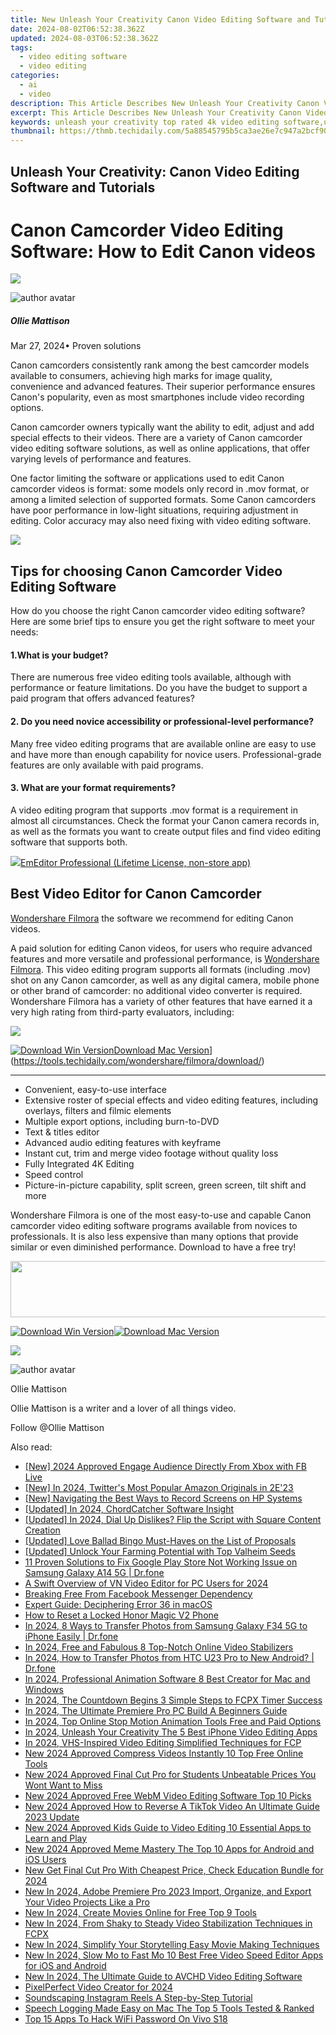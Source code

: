 ```yaml
---
title: New Unleash Your Creativity Canon Video Editing Software and Tutorials
date: 2024-08-02T06:52:38.362Z
updated: 2024-08-03T06:52:38.362Z
tags: 
  - video editing software
  - video editing
categories: 
  - ai
  - video
description: This Article Describes New Unleash Your Creativity Canon Video Editing Software and Tutorials
excerpt: This Article Describes New Unleash Your Creativity Canon Video Editing Software and Tutorials
keywords: unleash your creativity top rated 4k video editing software,unleash your creativity the top 5 avchd video editing software,unleash your creativity canon video editing software and tutorials,unleash your creativity free game video editing software,unleash your creativity top 4k video editing software,unleash your creativity top free 4k video editing software,unleash your creativity top mts video editing software 2023
thumbnail: https://thmb.techidaily.com/5a88545795b5ca3ae26e7c947a2bcf90d0830b425a670680d043fc15ab445500.jpg
---
```


## Unleash Your Creativity: Canon Video Editing Software and Tutorials

# Canon Camcorder Video Editing Software: How to Edit Canon videos

<!-- affiliate ads begin -->
<a href="https://secure.2checkout.com/order/checkout.php?PRODS=3851655&QTY=1&AFFILIATE=108875&CART=1"><img src="http://www.aiseesoft.com/avangate/30p/banner.jpg" border="0"></a>
<!-- affiliate ads end -->
![author avatar](https://images.wondershare.com/filmora/article-images/ollie-mattison.jpg)

##### Ollie Mattison

 Mar 27, 2024• Proven solutions

Canon camcorders consistently rank among the best camcorder models available to consumers, achieving high marks for image quality, convenience and advanced features. Their superior performance ensures Canon's popularity, even as most smartphones include video recording options.

Canon camcorder owners typically want the ability to edit, adjust and add special effects to their videos. There are a variety of Canon camcorder video editing software solutions, as well as online applications, that offer varying levels of performance and features.

One factor limiting the software or applications used to edit Canon camcorder videos is format: some models only record in .mov format, or among a limited selection of supported formats. Some Canon camcorders have poor performance in low-light situations, requiring adjustment in editing. Color accuracy may also need fixing with video editing software.

<!-- affiliate ads begin -->
<a href="https://shop.mondly.com/affiliate.php?ACCOUNT=ATISTUDI&AFFILIATE=108875&PATH=https%3A%2F%2Fwww.mondly.com%3FAFFILIATE%3D108875%26RESOURCE%3D%2BBusiness%2B970x90%2B"><img src="https://secure.avangate.com/images/merchant/69c418c33ec2e1a4267fa9bb77fa1428/business-970x90.gif" border="0"></a>
<!-- affiliate ads end -->
## Tips for choosing Canon Camcorder Video Editing Software

How do you choose the right Canon camcorder video editing software? Here are some brief tips to ensure you get the right software to meet your needs:

#### 1.What is your budget?

There are numerous free video editing tools available, although with performance or feature limitations. Do you have the budget to support a paid program that offers advanced features?

#### 2\. Do you need novice accessibility or professional-level performance?

Many free video editing programs that are available online are easy to use and have more than enough capability for novice users. Professional-grade features are only available with paid programs.

#### 3\. What are your format requirements?

A video editing program that supports .mov format is a requirement in almost all circumstances. Check the format your Canon camera records in, as well as the formats you want to create output files and find video editing software that supports both.

<!-- affiliate ads begin -->
<a href="https://shop.emeditor.com/order/checkout.php?PRODS=4631722&QTY=1&AFFILIATE=108875&CART=1"><img src="https://www.emeditor.com/wp-content/uploads/2023/05/frontpage2-2048x588.webp" border="0">EmEditor Professional (Lifetime License, non-store app)</a>
<!-- affiliate ads end -->
## Best Video Editor for Canon Camcorder

[Wondershare Filmora](https://tools.techidaily.com/wondershare/filmora/download/) the software we recommend for editing Canon videos.

A paid solution for editing Canon videos, for users who require advanced features and more versatile and professional performance, is [Wondershare Filmora](https://tools.techidaily.com/wondershare/filmora/download/). This video editing program supports all formats (including .mov) shot on any Canon camcorder, as well as any digital camera, mobile phone or other brand of camcorder: no additional video converter is required. Wondershare Filmora has a variety of other features that have earned it a very high rating from third-party evaluators, including:

<!-- affiliate ads begin -->
<a href="https://shop.mondly.com/affiliate.php?ACCOUNT=ATISTUDI&AFFILIATE=108875&PATH=https%3A%2F%2Fwww.mondly.com%3FAFFILIATE%3D108875%26RESOURCE%3D%2BEducational%2B970x90%2B"><img src="https://secure.avangate.com/images/merchant/69c418c33ec2e1a4267fa9bb77fa1428/educational-970x90.gif" border="0"></a>
<!-- affiliate ads end -->
[![Download Win Version](https://images.wondershare.com/filmora/guide/download-btn-win.jpg)](https://tools.techidaily.com/wondershare/filmora/download/)[Download Mac Version](https://images.wondershare.com/filmora/guide/download-btn-mac.jpg)](https://tools.techidaily.com/wondershare/filmora/download/)

---

* Convenient, easy-to-use interface
* Extensive roster of special effects and video editing features, including overlays, filters and filmic elements
* Multiple export options, including burn-to-DVD
* Text & titles editor
* Advanced audio editing features with keyframe
* Instant cut, trim and merge video footage without quality loss
* Fully Integrated 4K Editing
* Speed control
* Picture-in-picture capability, split screen, green screen, tilt shift and more

Wondershare Filmora is one of the most easy-to-use and capable Canon camcorder video editing software programs available from novices to professionals. It is also less expensive than many options that provide similar or even diminished performance. Download to have a free try!

<!-- affiliate ads begin -->
<a href="https://united.elfm.net/c/5597632/517826/4704" target="_top" id="517826"><img src="//a.impactradius-go.com/display-ad/4704-517826" border="0" alt="" width="728" height="90"/></a><img height="0" width="0" src="https://united.elfm.net/i/5597632/517826/4704" style="position:absolute;visibility:hidden;" border="0" />
<!-- affiliate ads end -->
[![Download Win Version](https://images.wondershare.com/filmora/guide/download-btn-win.jpg)](https://tools.techidaily.com/wondershare/filmora/download/)[![Download Mac Version](https://images.wondershare.com/filmora/guide/download-btn-mac.jpg)](https://tools.techidaily.com/wondershare/filmora/download/)

<!-- affiliate ads begin -->
<a href="https://secure.2checkout.com/order/checkout.php?PRODS=4621764&QTY=1&AFFILIATE=108875&CART=1"><img src="https://www.x-mirage.com/x-mirage/img/page-home.jpg" border="0"></a>
<!-- affiliate ads end -->
![author avatar](https://images.wondershare.com/filmora/article-images/ollie-mattison.jpg)

Ollie Mattison

Ollie Mattison is a writer and a lover of all things video.

Follow @Ollie Mattison

<span class="atpl-alsoreadstyle">Also read:</span>
<div><ul>
<li><a href="https://facebook-video-recording.techidaily.com/new-2024-approved-engage-audience-directly-from-xbox-with-fb-live/"><u>[New] 2024 Approved  Engage Audience Directly From Xbox with FB Live</u></a></li>
<li><a href="https://twitter-videos.techidaily.com/new-in-2024-twitters-most-popular-amazon-originals-in-2e23/"><u>[New] In 2024, Twitter's Most Popular Amazon Originals in 2E'23</u></a></li>
<li><a href="https://visual-screen-recording.techidaily.com/new-navigating-the-best-ways-to-record-screens-on-hp-systems/"><u>[New] Navigating the Best Ways to Record Screens on HP Systems</u></a></li>
<li><a href="https://screen-sharing-recording.techidaily.com/updated-in-2024-chordcatcher-software-insight/"><u>[Updated] In 2024, ChordCatcher Software Insight</u></a></li>
<li><a href="https://facebook-video-content.techidaily.com/updated-in-2024-dial-up-dislikes-flip-the-script-with-square-content-creation/"><u>[Updated] In 2024, Dial Up Dislikes? Flip the Script with Square Content Creation</u></a></li>
<li><a href="https://article-posts.techidaily.com/updated-love-ballad-bingo-must-haves-on-the-list-of-proposals/"><u>[Updated] Love Ballad Bingo  Must-Haves on the List of Proposals</u></a></li>
<li><a href="https://on-screen-recording.techidaily.com/updated-unlock-your-farming-potential-with-top-valheim-seeds/"><u>[Updated] Unlock Your Farming Potential with Top Valheim Seeds</u></a></li>
<li><a href="https://howto.techidaily.com/11-proven-solutions-to-fix-google-play-store-not-working-issue-on-samsung-galaxy-a14-5g-drfone-by-drfone-fix-android-problems-fix-android-problems/"><u>11 Proven Solutions to Fix Google Play Store Not Working Issue on Samsung Galaxy A14 5G | Dr.fone</u></a></li>
<li><a href="https://ai-vdieo-software.techidaily.com/a-swift-overview-of-vn-video-editor-for-pc-users-for-2024/"><u>A Swift Overview of VN Video Editor for PC Users for 2024</u></a></li>
<li><a href="https://facebook.techidaily.com/breaking-free-from-facebook-messenger-dependency/"><u>Breaking Free From Facebook Messenger Dependency</u></a></li>
<li><a href="https://data-wizards.techidaily.com/expert-guide-deciphering-error-36-in-macos/"><u>Expert Guide: Deciphering Error 36 in macOS</u></a></li>
<li><a href="https://unlock-android.techidaily.com/how-to-reset-a-locked-honor-magic-v2-phone-by-drfone-android/"><u>How to Reset a Locked Honor Magic V2 Phone</u></a></li>
<li><a href="https://android-transfer.techidaily.com/in-2024-8-ways-to-transfer-photos-from-samsung-galaxy-f34-5g-to-iphone-easily-drfone-by-drfone-transfer-from-android-transfer-from-android/"><u>In 2024, 8 Ways to Transfer Photos from Samsung Galaxy F34 5G to iPhone Easily | Dr.fone</u></a></li>
<li><a href="https://ai-driven-video-production.techidaily.com/in-2024-free-and-fabulous-8-top-notch-online-video-stabilizers/"><u>In 2024, Free and Fabulous 8 Top-Notch Online Video Stabilizers</u></a></li>
<li><a href="https://android-transfer.techidaily.com/in-2024-how-to-transfer-photos-from-htc-u23-pro-to-new-android-drfone-by-drfone-transfer-from-android-transfer-from-android/"><u>In 2024, How to Transfer Photos from HTC U23 Pro to New Android? | Dr.fone</u></a></li>
<li><a href="https://smart-video-editing.techidaily.com/in-2024-professional-animation-software-8-best-creator-for-mac-and-windows/"><u>In 2024, Professional Animation Software 8 Best Creator for Mac and Windows</u></a></li>
<li><a href="https://smart-video-editing.techidaily.com/in-2024-the-countdown-begins-3-simple-steps-to-fcpx-timer-success/"><u>In 2024, The Countdown Begins 3 Simple Steps to FCPX Timer Success</u></a></li>
<li><a href="https://smart-video-editing.techidaily.com/in-2024-the-ultimate-premiere-pro-pc-build-a-beginners-guide/"><u>In 2024, The Ultimate Premiere Pro PC Build A Beginners Guide</u></a></li>
<li><a href="https://smart-video-editing.techidaily.com/in-2024-top-online-stop-motion-animation-tools-free-and-paid-options/"><u>In 2024, Top Online Stop Motion Animation Tools Free and Paid Options</u></a></li>
<li><a href="https://smart-video-editing.techidaily.com/in-2024-unleash-your-creativity-the-5-best-iphone-video-editing-apps/"><u>In 2024, Unleash Your Creativity The 5 Best iPhone Video Editing Apps</u></a></li>
<li><a href="https://smart-video-editing.techidaily.com/in-2024-vhs-inspired-video-editing-simplified-techniques-for-fcp/"><u>In 2024, VHS-Inspired Video Editing Simplified Techniques for FCP</u></a></li>
<li><a href="https://smart-video-editing.techidaily.com/new-2024-approved-compress-videos-instantly-10-top-free-online-tools/"><u>New 2024 Approved Compress Videos Instantly 10 Top Free Online Tools</u></a></li>
<li><a href="https://smart-video-editing.techidaily.com/new-2024-approved-final-cut-pro-for-students-unbeatable-prices-you-wont-want-to-miss/"><u>New 2024 Approved Final Cut Pro for Students Unbeatable Prices You Wont Want to Miss</u></a></li>
<li><a href="https://smart-video-editing.techidaily.com/new-2024-approved-free-webm-video-editing-software-top-10-picks/"><u>New 2024 Approved Free WebM Video Editing Software Top 10 Picks</u></a></li>
<li><a href="https://smart-video-editing.techidaily.com/new-2024-approved-how-to-reverse-a-tiktok-video-an-ultimate-guide-2023-update/"><u>New 2024 Approved How to Reverse A TikTok Video An Ultimate Guide 2023 Update</u></a></li>
<li><a href="https://smart-video-editing.techidaily.com/new-2024-approved-kids-guide-to-video-editing-10-essential-apps-to-learn-and-play/"><u>New 2024 Approved Kids Guide to Video Editing 10 Essential Apps to Learn and Play</u></a></li>
<li><a href="https://smart-video-editing.techidaily.com/new-2024-approved-meme-mastery-the-top-10-apps-for-android-and-ios-users/"><u>New 2024 Approved Meme Mastery The Top 10 Apps for Android and iOS Users</u></a></li>
<li><a href="https://smart-video-editing.techidaily.com/new-get-final-cut-pro-with-cheapest-price-check-education-bundle-for-2024/"><u>New Get Final Cut Pro With Cheapest Price, Check Education Bundle for 2024</u></a></li>
<li><a href="https://smart-video-editing.techidaily.com/new-in-2024-adobe-premiere-pro-2023-import-organize-and-export-your-video-projects-like-a-pro/"><u>New In 2024, Adobe Premiere Pro 2023 Import, Organize, and Export Your Video Projects Like a Pro</u></a></li>
<li><a href="https://smart-video-editing.techidaily.com/new-in-2024-create-movies-online-for-free-top-9-tools/"><u>New In 2024, Create Movies Online for Free Top 9 Tools</u></a></li>
<li><a href="https://smart-video-editing.techidaily.com/new-in-2024-from-shaky-to-steady-video-stabilization-techniques-in-fcpx/"><u>New In 2024, From Shaky to Steady Video Stabilization Techniques in FCPX</u></a></li>
<li><a href="https://smart-video-editing.techidaily.com/new-in-2024-simplify-your-storytelling-easy-movie-making-techniques/"><u>New In 2024, Simplify Your Storytelling Easy Movie Making Techniques</u></a></li>
<li><a href="https://smart-video-editing.techidaily.com/new-in-2024-slow-mo-to-fast-mo-10-best-free-video-speed-editor-apps-for-ios-and-android/"><u>New In 2024, Slow Mo to Fast Mo 10 Best Free Video Speed Editor Apps for iOS and Android</u></a></li>
<li><a href="https://smart-video-editing.techidaily.com/new-in-2024-the-ultimate-guide-to-avchd-video-editing-software/"><u>New In 2024, The Ultimate Guide to AVCHD Video Editing Software</u></a></li>
<li><a href="https://fox-links.techidaily.com/pixelperfect-video-creator-for-2024/"><u>PixelPerfect Video Creator for 2024</u></a></li>
<li><a href="https://instagram-video-recordings.techidaily.com/soundscaping-instagram-reels-a-step-by-step-tutorial/"><u>Soundscaping Instagram Reels  A Step-by-Step Tutorial</u></a></li>
<li><a href="https://screen-activity-recording.techidaily.com/speech-logging-made-easy-on-mac-the-top-5-tools-tested-and-ranked/"><u>Speech Logging Made Easy on Mac  The Top 5 Tools Tested & Ranked</u></a></li>
<li><a href="https://unlock-android.techidaily.com/top-15-apps-to-hack-wifi-password-on-vivo-s18-by-drfone-android/"><u>Top 15 Apps To Hack WiFi Password On Vivo S18</u></a></li>
</ul></div>

<ins class="adsbygoogle"
      style="display:block"
      data-ad-client="ca-pub-7571918770474297"
      data-ad-slot="8358498916"
      data-ad-format="auto"
      data-full-width-responsive="true"></ins>